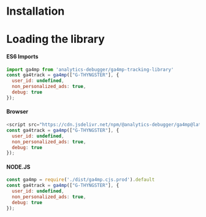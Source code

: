 
# Installation
# Loading the library
<!-- tabs:start -->
#### **ES6 Imports**
```javascript
import ga4mp from 'analytics-debugger/ga4mp-tracking-library'
const ga4track = ga4mp(["G-THYNGSTER"], {  
  user_id: undefined,
  non_personalized_ads: true,
  debug: true
});
```
#### **Browser**
```javascript
<script src="https://cdn.jsdelivr.net/npm/@analytics-debugger/ga4mp@latest/dist/ga4mp.umd.min.js"
const ga4track = ga4mp(["G-THYNGSTER"], {  
  user_id: undefined,
  non_personalized_ads: true,
  debug: true
});
```
#### **NODE.JS**
```javascript
const ga4mp = require('./dist/ga4mp.cjs.prod').default
const ga4track = ga4mp(["G-THYNGSTER"], {  
  user_id: undefined,
  non_personalized_ads: true,
  debug: true
});
```
<!-- tabs:end -->
